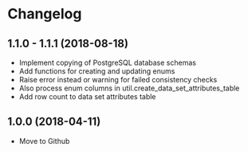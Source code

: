 # Changelog

## 1.1.0 - 1.1.1 (2018-08-18)

- Implement copying of PostgreSQL database schemas
- Add functions for creating and updating enums
- Raise error instead or warning for failed consistency checks
- Also process enum columns in util.create_data_set_attributes_table
- Add row count to data set attributes table


## 1.0.0 (2018-04-11) 

- Move to Github

